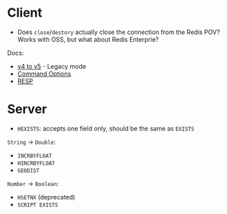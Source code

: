 # Client

- Does `close`/`destory` actually close the connection from the Redis POV? Works with OSS, but what about Redis Enterprie?

Docs:
- [v4 to v5](./v4-to-v5.md) - Legacy mode
- [Command Options](./command-options.md)
- [RESP](./RESP.md)

# Server

- `HEXISTS`: accepts one field only, should be the same as `EXISTS`

`String` -> `Double`:
- `INCRBYFLOAT`
- `HINCRBYFLOAT`
- `GEODIST`

`Number` -> `Boolean`:
- `HSETNX` (deprecated)
- `SCRIPT EXISTS`
